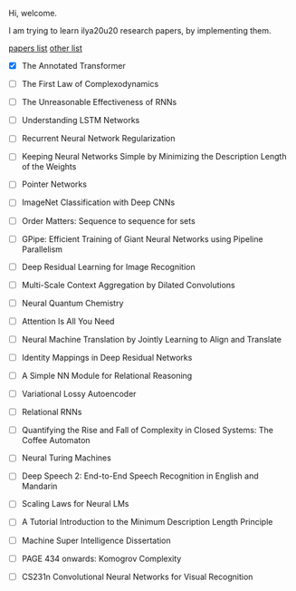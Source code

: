 Hi, welcome.

I am trying to learn ilya20u20 research papers, by implementing them.

[papers list](https://www.lesswrong.com/posts/t4ZBjAjXk2NqqAqJ7/the-27-papers)
[other list](https://arc.net/folder/D0472A20-9C20-4D3F-B145-D2865C0A9FEE)

- [x] The Annotated Transformer
- [ ] The First Law of Complexodynamics
- [ ] The Unreasonable Effectiveness of RNNs
- [ ] Understanding LSTM Networks
- [ ] Recurrent Neural Network Regularization
- [ ] Keeping Neural Networks Simple by Minimizing the Description Length of the Weights
- [ ] Pointer Networks
- [ ] ImageNet Classification with Deep CNNs
- [ ] Order Matters: Sequence to sequence for sets
- [ ] GPipe: Efficient Training of Giant Neural Networks using Pipeline Parallelism
- [ ] Deep Residual Learning for Image Recognition
- [ ] Multi-Scale Context Aggregation by Dilated Convolutions
- [ ] Neural Quantum Chemistry
- [ ] Attention Is All You Need
- [ ] Neural Machine Translation by Jointly Learning to Align and Translate
- [ ] Identity Mappings in Deep Residual Networks
- [ ] A Simple NN Module for Relational Reasoning
- [ ] Variational Lossy Autoencoder
- [ ] Relational RNNs
- [ ] Quantifying the Rise and Fall of Complexity in Closed Systems: The Coffee Automaton
- [ ] Neural Turing Machines
- [ ] Deep Speech 2: End-to-End Speech Recognition in English and Mandarin
- [ ] Scaling Laws for Neural LMs
- [ ] A Tutorial Introduction to the Minimum Description Length Principle
- [ ] Machine Super Intelligence Dissertation
- [ ] PAGE 434 onwards: Komogrov Complexity 
- [ ] CS231n Convolutional Neural Networks for Visual Recognition 

